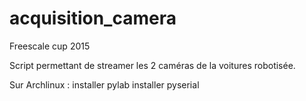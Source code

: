# acquisition_camera
Freescale cup 2015

Script permettant de streamer les 2 caméras de la voitures robotisée.

Sur Archlinux :
installer pylab
installer pyserial
